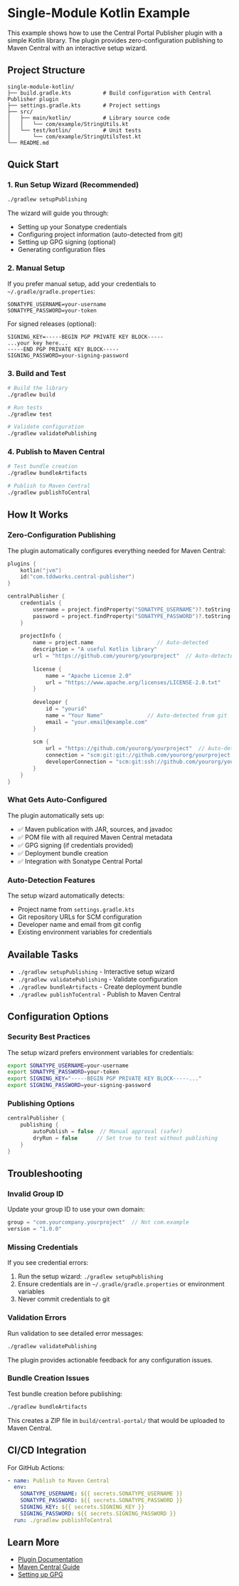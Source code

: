 # Single-Module Kotlin Example

This example shows how to use the Central Portal Publisher plugin with a simple Kotlin library. The plugin provides zero-configuration publishing to Maven Central with an interactive setup wizard.

## Project Structure

```
single-module-kotlin/
├── build.gradle.kts          # Build configuration with Central Publisher plugin
├── settings.gradle.kts       # Project settings
├── src/
│   ├── main/kotlin/          # Library source code
│   │   └── com/example/StringUtils.kt
│   └── test/kotlin/          # Unit tests
│       └── com/example/StringUtilsTest.kt
└── README.md
```

## Quick Start

### 1. Run Setup Wizard (Recommended)

```bash
./gradlew setupPublishing
```

The wizard will guide you through:
- Setting up your Sonatype credentials 
- Configuring project information (auto-detected from git)
- Setting up GPG signing (optional)
- Generating configuration files

### 2. Manual Setup

If you prefer manual setup, add your credentials to `~/.gradle/gradle.properties`:

```properties
SONATYPE_USERNAME=your-username
SONATYPE_PASSWORD=your-token
```

For signed releases (optional):
```properties
SIGNING_KEY=-----BEGIN PGP PRIVATE KEY BLOCK-----
...your key here...
-----END PGP PRIVATE KEY BLOCK-----
SIGNING_PASSWORD=your-signing-password
```

### 3. Build and Test

```bash
# Build the library
./gradlew build

# Run tests
./gradlew test

# Validate configuration
./gradlew validatePublishing
```

### 4. Publish to Maven Central

```bash
# Test bundle creation
./gradlew bundleArtifacts

# Publish to Maven Central
./gradlew publishToCentral
```

## How It Works

### Zero-Configuration Publishing

The plugin automatically configures everything needed for Maven Central:

```kotlin
plugins {
    kotlin("jvm")
    id("com.tddworks.central-publisher")
}

centralPublisher {
    credentials {
        username = project.findProperty("SONATYPE_USERNAME")?.toString() ?: ""
        password = project.findProperty("SONATYPE_PASSWORD")?.toString() ?: ""
    }
    
    projectInfo {
        name = project.name                    // Auto-detected
        description = "A useful Kotlin library"
        url = "https://github.com/yourorg/yourproject"  // Auto-detected from git
        
        license {
            name = "Apache License 2.0"
            url = "https://www.apache.org/licenses/LICENSE-2.0.txt"
        }
        
        developer {
            id = "yourid"
            name = "Your Name"              // Auto-detected from git
            email = "your.email@example.com"
        }
        
        scm {
            url = "https://github.com/yourorg/yourproject"  // Auto-detected
            connection = "scm:git:git://github.com/yourorg/yourproject.git"
            developerConnection = "scm:git:ssh://github.com/yourorg/yourproject.git"
        }
    }
}
```

### What Gets Auto-Configured

The plugin automatically sets up:
- ✅ Maven publication with JAR, sources, and javadoc
- ✅ POM file with all required Maven Central metadata
- ✅ GPG signing (if credentials provided)
- ✅ Deployment bundle creation
- ✅ Integration with Sonatype Central Portal

### Auto-Detection Features

The setup wizard automatically detects:
- Project name from `settings.gradle.kts`
- Git repository URLs for SCM configuration
- Developer name and email from git config
- Existing environment variables for credentials

## Available Tasks

- `./gradlew setupPublishing` - Interactive setup wizard
- `./gradlew validatePublishing` - Validate configuration
- `./gradlew bundleArtifacts` - Create deployment bundle
- `./gradlew publishToCentral` - Publish to Maven Central

## Configuration Options

### Security Best Practices

The setup wizard prefers environment variables for credentials:

```bash
export SONATYPE_USERNAME=your-username
export SONATYPE_PASSWORD=your-token
export SIGNING_KEY="-----BEGIN PGP PRIVATE KEY BLOCK-----..."
export SIGNING_PASSWORD=your-signing-password
```

### Publishing Options

```kotlin
centralPublisher {
    publishing {
        autoPublish = false  // Manual approval (safer)
        dryRun = false      // Set true to test without publishing
    }
}
```

## Troubleshooting

### Invalid Group ID

Update your group ID to use your own domain:

```kotlin
group = "com.yourcompany.yourproject"  // Not com.example
version = "1.0.0"
```

### Missing Credentials

If you see credential errors:
1. Run the setup wizard: `./gradlew setupPublishing`
2. Ensure credentials are in `~/.gradle/gradle.properties` or environment variables
3. Never commit credentials to git

### Validation Errors

Run validation to see detailed error messages:
```bash
./gradlew validatePublishing
```

The plugin provides actionable feedback for any configuration issues.

### Bundle Creation Issues

Test bundle creation before publishing:
```bash
./gradlew bundleArtifacts
```

This creates a ZIP file in `build/central-portal/` that would be uploaded to Maven Central.

## CI/CD Integration

For GitHub Actions:

```yaml
- name: Publish to Maven Central
  env:
    SONATYPE_USERNAME: ${{ secrets.SONATYPE_USERNAME }}
    SONATYPE_PASSWORD: ${{ secrets.SONATYPE_PASSWORD }}
    SIGNING_KEY: ${{ secrets.SIGNING_KEY }}
    SIGNING_PASSWORD: ${{ secrets.SIGNING_PASSWORD }}
  run: ./gradlew publishToCentral
```

## Learn More

- [Plugin Documentation](https://github.com/tddworks/central-portal-publisher)
- [Maven Central Guide](https://central.sonatype.org/publish/publish-guide/)
- [Setting up GPG](https://central.sonatype.org/publish/requirements/gpg/)